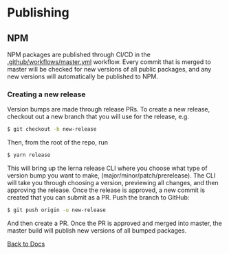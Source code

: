 # Publishing

## NPM

NPM packages are published through CI/CD in the
[.github/workflows/master.yml](../.github/workflows/master.yml) workflow. Every
commit that is merged to master will be checked for new versions of all public
packages, and any new versions will automatically be published to NPM.

### Creating a new release

Version bumps are made through release PRs. To create a new release, checkout out
a new branch that you will use for the release, e.g.

```sh
$ git checkout -b new-release
```

Then, from the root of the repo, run

```sh
$ yarn release
```

This will bring up the lerna release CLI where you choose what type of version bump
you want to make, (major/minor/patch/prerelease). The CLI will take you through choosing
a version, previewing all changes, and then approving the release. Once the release
is approved, a new commit is created that you can submit as a PR. Push the branch to GitHub:

```sh
$ git push origin -u new-release
```

And then create a PR. Once the PR is approved and merged into master, the master build
will publish new versions of all bumped packages.

[Back to Docs](README.md)
